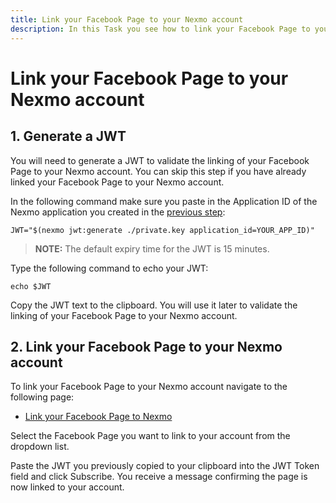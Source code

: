 ```yaml
---
title: Link your Facebook Page to your Nexmo account
description: In this Task you see how to link your Facebook Page to your Nexmo account. This process is validating using a JWT associated with an application in your Nexmo account.
---
```


# Link your Facebook Page to your Nexmo account

## 1. Generate a JWT

You will need to generate a JWT to validate the linking of your Facebook Page to your Nexmo account. You can skip this step if you have already linked your Facebook Page to your Nexmo account.

In the following command make sure you paste in the Application ID of the Nexmo application you created in the [previous step](/task/sending-facebook-message-with-failover/olympus/create-application):

``` shell
JWT="$(nexmo jwt:generate ./private.key application_id=YOUR_APP_ID)"
```

> **NOTE:** The default expiry time for the JWT is 15 minutes.

Type the following command to echo your JWT:

``` shell
echo $JWT
```

Copy the JWT text to the clipboard. You will use it later to validate the linking of your Facebook Page to your Nexmo account.

## 2. Link your Facebook Page to your Nexmo account

To link your Facebook Page to your Nexmo account navigate to the following page:

* [Link your Facebook Page to Nexmo](https://static.nexmo.com/messenger/)

Select the Facebook Page you want to link to your account from the dropdown list.

Paste the JWT you previously copied to your clipboard into the JWT Token field and click Subscribe. You receive a message confirming the page is now linked to your account.
